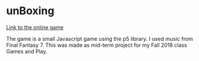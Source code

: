 # unBoxing

[Link to the online game](https://hatimbenhsain.github.io/gamesNplay/unBoxing/)

The game is a small Javascript game using the p5 library. I used music from Final Fantasy 7. This was made as mid-term project for my Fall 2018 class Games and Play.

